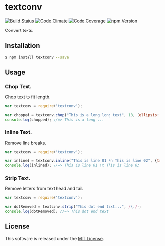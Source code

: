 textconv
==========

<!---
This file is generated by ape-tmpl. Do not update manually.
--->

<!-- Badge Start -->
<a name="badges"></a>

[![Build Status][bd_travis_shield_url]][bd_travis_url]
[![Code Climate][bd_codeclimate_shield_url]][bd_codeclimate_url]
[![Code Coverage][bd_codeclimate_coverage_shield_url]][bd_codeclimate_url]
[![npm Version][bd_npm_shield_url]][bd_npm_url]

[bd_repo_url]: https://github.com/okunishinishi/node-textconv
[bd_travis_url]: http://travis-ci.org/okunishinishi/node-textconv
[bd_travis_shield_url]: http://img.shields.io/travis/okunishinishi/node-textconv.svg?style=flat
[bd_license_url]: https://github.com/okunishinishi/node-textconv/blob/master/LICENSE
[bd_codeclimate_url]: http://codeclimate.com/github/okunishinishi/node-textconv
[bd_codeclimate_shield_url]: http://img.shields.io/codeclimate/github/okunishinishi/node-textconv.svg?style=flat
[bd_codeclimate_coverage_shield_url]: http://img.shields.io/codeclimate/coverage/github/okunishinishi/node-textconv.svg?style=flat
[bd_gemnasium_url]: https://gemnasium.com/okunishinishi/node-textconv
[bd_gemnasium_shield_url]: https://gemnasium.com/okunishinishi/node-textconv.svg
[bd_npm_url]: http://www.npmjs.org/package/textconv
[bd_npm_shield_url]: http://img.shields.io/npm/v/textconv.svg?style=flat
[bd_bower_badge_url]: https://img.shields.io/bower/v/textconv.svg?style=flat

<!-- Badge End -->


<!-- Description Start -->
<a name="description"></a>

Convert texts.

<!-- Description End -->


<!-- Overview Start -->
<a name="overview"></a>



<!-- Overview End -->


<!-- Sections Start -->
<a name="sections"></a>

<!-- Section from "doc/readme/01.Installation.md.hbs" Start -->

<a name="section-doc-readme-01-installation-md"></a>
Installation
-----

```bash
$ npm install textconv --save
```


<!-- Section from "doc/readme/01.Installation.md.hbs" End -->

<!-- Section from "doc/readme/02.Usage.md.hbs" Start -->

<a name="section-doc-readme-02-usage-md"></a>
Usage
---------


### Chop Text.

Chop text to fit length.

```javascript
var textconv = require('textconv');

var chopped = textconv.chop("This is a long long text", 18, {ellipsis: true});
console.log(chopped); //=> This is a long ...

```

### Inline Text.

Remove line breaks.

```javascript
var textconv = require('textconv');

var inlined = textconv.inline("This is line 01 \n This is line 02", {trim: true});
console.log(inlined); //=> This is line 01 \t This is line 02

```

### Strip Text.

Remove letters from text head and tail.

```javascript
var textconv = require('textconv');

var dotRemoved = textconv.strip("This dot end text...", /\./);
console.log(dotRemoved); //=> This dot end text

```


<!-- Section from "doc/readme/02.Usage.md.hbs" End -->


<!-- Sections Start -->


<!-- LICENSE Start -->
<a name="license"></a>

License
-------
This software is released under the [MIT License](https://github.com/okunishinishi/node-textconv/blob/master/LICENSE).

<!-- LICENSE End -->


